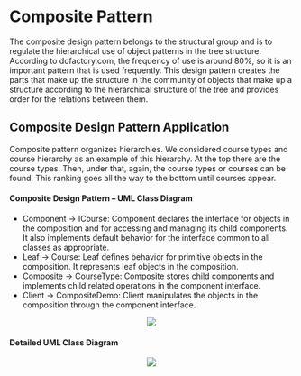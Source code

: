 # Composite Pattern

The composite design pattern belongs to the structural group and is to regulate the hierarchical use of object patterns in the tree structure. According to dofactory.com, the frequency of use is around 80%, so it is an important pattern that is used frequently. This design pattern creates the parts that make up the structure in the community of objects that make up a structure according to the hierarchical structure of the tree and provides order for the relations between them.

## Composite Design Pattern Application
Composite pattern organizes hierarchies. We considered course types and course hierarchy as an example of this hierarchy. At the top there are the course types. Then, under that, again, the course types or courses can be found. This ranking goes all the way to the bottom until courses appear.

#### Composite Design Pattern – UML Class Diagram

* Component -> ICourse:  Component declares the interface for objects in the composition and for accessing and managing its child components. It also implements default behavior for the interface common to all classes as appropriate.
* Leaf -> Course: Leaf defines behavior for primitive objects in the composition. It represents leaf objects in the composition.
* Composite -> CourseType: Composite stores child components and implements child related operations in the component interface.
* Client -> CompositeDemo: Client manipulates the objects in the composition through the component interface.

<p align="center" witdth="480px" height="230px">
  <img src="https://github.com/eteration-bootcamp/2020-bootcamp-team-9/blob/master/Homework/CompositePattern/images/compositepattern_UMLClassDiagram.png?raw=true" />
  </p>

#### Detailed UML Class Diagram

<p align="center" witdth="480px" height="230px">
  <img src="https://github.com/eteration-bootcamp/2020-bootcamp-team-9/blob/master/Homework/CompositePattern/images/CompositePatternUMLClassDiagram.png?raw=true" />
</p>


